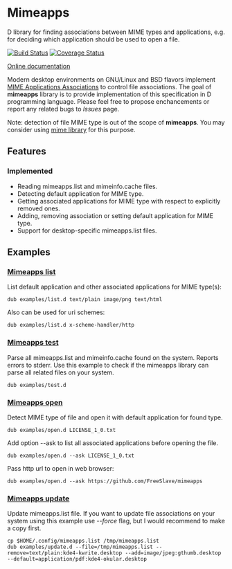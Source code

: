# Mimeapps

D library for finding associations between MIME types and applications, e.g. for deciding which application should be used to open a file.

[![Build Status](https://github.com/FreeSlave/mimeapps/actions/workflows/ci.yml/badge.svg?branch=master)](https://github.com/FreeSlave/mimeapps/actions/workflows/ci.yml) [![Coverage Status](https://coveralls.io/repos/github/FreeSlave/mimeapps/badge.svg?branch=master)](https://coveralls.io/github/FreeSlave/mimeapps?branch=master)

[Online documentation](https://freeslave.github.io/d-freedesktop/docs/mimeapps.html)

Modern desktop environments on GNU/Linux and BSD flavors implement [MIME Applications Associations](https://www.freedesktop.org/wiki/Specifications/mime-apps-spec/)
to control file associations. The goal of **mimeapps** library is to provide implementation of this specification in D programming language.
Please feel free to propose enchancements or report any related bugs to *Issues* page.

Note: detection of file MIME type is out of the scope of **mimeapps**. You may consider using [mime library](https://github.com/FreeSlave/mime) for this purpose.

## Features

### Implemented

* Reading mimeapps.list and mimeinfo.cache files.
* Detecting default application for MIME type.
* Getting associated applications for MIME type with respect to explicitly removed ones.
* Adding, removing association or setting default application for MIME type.
* Support for desktop-specific mimeapps.list files.

## Examples

### [Mimeapps list](examples/list.d)

List default application and other associated applications for MIME type(s):

    dub examples/list.d text/plain image/png text/html

Also can be used for uri schemes:

    dub examples/list.d x-scheme-handler/http

### [Mimeapps test](examples/test.d)

Parse all mimeapps.list and mimeinfo.cache found on the system. Reports errors to stderr.
Use this example to check if the mimeapps library can parse all related files on your system.

    dub examples/test.d

### [Mimeapps open](examples/open.d)

Detect MIME type of file and open it with default application for found type.

    dub examples/open.d LICENSE_1_0.txt

Add option --ask to list all associated applications before opening the file.

    dub examples/open.d --ask LICENSE_1_0.txt

Pass http url to open in web browser:

    dub examples/open.d --ask https://github.com/FreeSlave/mimeapps

### [Mimeapps update](examples/update.d)

Update mimeapps.list file. If you want to update file associations on your system using this example use *--force* flag, but I would recommend to make a copy first.

    cp $HOME/.config/mimeapps.list /tmp/mimeapps.list
    dub examples/update.d --file=/tmp/mimeapps.list --remove=text/plain:kde4-kwrite.desktop --add=image/jpeg:gthumb.desktop --default=application/pdf:kde4-okular.desktop
